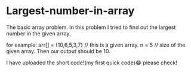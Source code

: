 # Largest-number-in-array
The basic array problem.
In this problem I tried to find out the largest number in the given array.

for example:
arr[] = {10,6,5,3,7}     // this is a given array.
n = 5                    // size of the given array.
Then our output should be 10.

I have uploaded the short code!(my first quick code)😂
please check!
